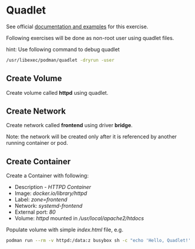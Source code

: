 # Quadlet

See official [documentation and examples](https://docs.podman.io/en/latest/markdown/podman-systemd.unit.5.html) for this exercise.

Following exercises will be done as non-root user using quadlet files.

hint: Use following command to debug quadlet

```bash
/usr/libexec/podman/quadlet -dryrun -user
```

## Create Volume

Create volume called **httpd** using quadlet.

## Create Network

Create network called **frontend** using driver **bridge**.

Note: the network will be created only after it is referenced by another running container or pod.

## Create Container

Create a Container with following:

- Description - *HTTPD Container*
- Image: *docker.io/library/httpd*
- Label: *zone=frontend*
- Network: *systemd-frontend*
- External port: *80*
- Volume: *httpd* mounted in */usr/local/apache2/htdocs*

Populate volume with simple *index.html* file, e.g.

```bash
podman run --rm -v httpd:/data:z busybox sh -c "echo 'Hello, Quadlet!' > /data/index.html"
```
